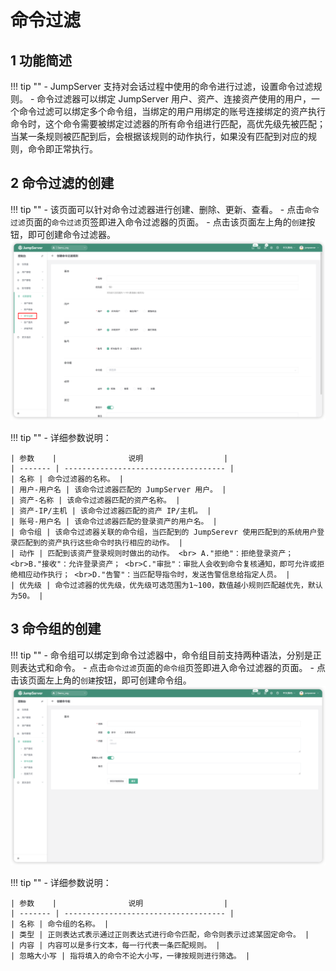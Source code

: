 # 命令过滤
## 1 功能简述
!!! tip ""
    - JumpServer 支持对会话过程中使用的命令进行过滤，设置命令过滤规则。
    - 命令过滤器可以绑定 JumpServer 用户、资产、连接资产使用的用户，一个命令过滤可以绑定多个命令组，当绑定的用户用绑定的账号连接绑定的资产执行命令时，这个命令需要被绑定过滤器的所有命令组进行匹配，高优先级先被匹配；当某一条规则被匹配到后，会根据该规则的动作执行，如果没有匹配到对应的规则，命令即正常执行。

## 2 命令过滤的创建
!!! tip ""
    - 该页面可以针对命令过滤器进行创建、删除、更新、查看。
    - 点击`命令过滤`页面的`命令过滤`页签即进入命令过滤器的页面。
    - 点击该页面左上角的`创建`按钮，即可创建命令过滤器。
![cmd_acls01](../../../img/cmd_acls01.png)

!!! tip ""
    - 详细参数说明：

    | 参数    |                说明                  |
    | ------- | ------------------------------------ |
    | 名称 | 命令过滤器的名称。 |
    | 用户-用户名 | 该命令过滤器匹配的 JumpServer 用户。 |
    | 资产-名称 | 该命令过滤器匹配的资产名称。 |
    | 资产-IP/主机 | 该命令过滤器匹配的资产 IP/主机。 |
    | 账号-用户名 | 该命令过滤器匹配的登录资产的用户名。 |
    | 命令组 | 该命令过滤器关联的命令组，当匹配到的 JumpSerevr 使用匹配到的系统用户登录匹配到的资产执行这些命令时执行相应的动作。 |
    | 动作 | 匹配到该资产登录规则时做出的动作。 <br> A."拒绝"：拒绝登录资产； <br>B."接收"：允许登录资产； <br>C."审批"：审批人会收到命令复核通知，即可允许或拒绝相应动作执行； <br>D."告警"：当匹配导指令时，发送告警信息给指定人员。 |
    | 优先级 | 命令过滤器的优先级，优先级可选范围为1~100，数值越小规则匹配越优先，默认为50。 |

## 3 命令组的创建
!!! tip ""
    - 命令组可以绑定到命令过滤器中，命令组目前支持两种语法，分别是正则表达式和命令。
    - 点击`命令过滤`页面的`命令组`页签即进入命令过滤器的页面。
    - 点击该页面左上角的`创建`按钮，即可创建命令组。
![cmd_acls02](../../../img/cmd_acls02.png)

!!! tip ""
    - 详细参数说明：

    | 参数    |                说明                  |
    | ------- | ------------------------------------ |
    | 名称 | 命令组的名称。 |
    | 类型 | 正则表达式表示通过正则表达式进行命令匹配，命令则表示过滤某固定命令。 |
    | 内容 | 内容可以是多行文本，每一行代表一条匹配规则。 |
    | 忽略大小写 | 指将填入的命令不论大小写，一律按规则进行筛选。 |